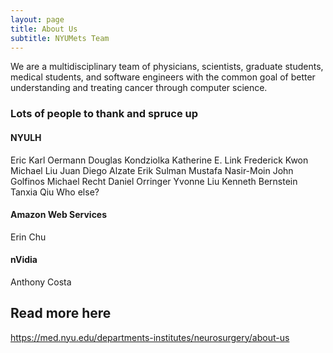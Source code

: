 ```yaml
---
layout: page
title: About Us
subtitle: NYUMets Team
---
```


We are a multidisciplinary team of physicians, scientists, graduate students, medical students, and software engineers with the common goal of better understanding and treating cancer through computer science. 

### Lots of people to thank and spruce up
#### NYULH
Eric Karl Oermann
Douglas Kondziolka
Katherine E. Link
Frederick Kwon
Michael Liu
Juan Diego Alzate
Erik Sulman
Mustafa Nasir-Moin
John Golfinos
Michael Recht
Daniel Orringer
Yvonne Liu
Kenneth Bernstein
Tanxia Qiu
Who else?

#### Amazon Web Services
Erin Chu

#### nVidia
Anthony Costa

## Read more here
https://med.nyu.edu/departments-institutes/neurosurgery/about-us